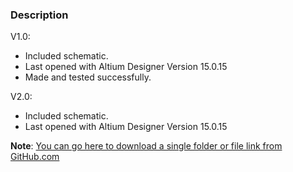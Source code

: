 ### Description

V1.0:
- Included schematic.
- Last opened with Altium Designer Version 15.0.15
- Made and tested successfully.

V2.0:
- Included schematic.
- Last opened with Altium Designer Version 15.0.15

**Note**: [You can go here to download a single folder or file link from GitHub.com](https://minhaskamal.github.io/DownGit/#/home)
